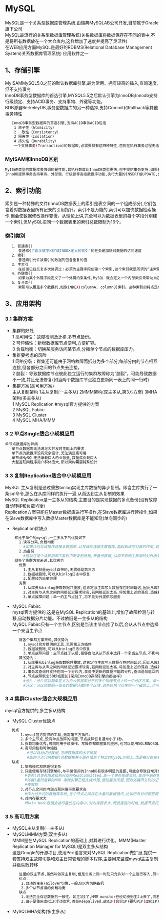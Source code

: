 # MySQL
  MySQL是一个关系型数据库管理系统,由瑞典MySQLAB公司开发,目前属于Oracle旗下公司  
  MySQL最流行的关系型数据库管理系统(关系数据库将数据保存在不同的表中,不是将所有数据放在一个大仓库内,这样增加了速度并提高了灵活性)  
  在WEB应用方面MySQL是最好的RDBMS(Relational Database Management System)关系数据库管理系统) 应用软件之一  

## 1、存储引擎
   MyISAMMySQL5.0之前的默认数据库引擎,最为常用。拥有较高的插入,查询速度,但不支持事务  
   InnoDB事务型数据库的首选引擎,MYSQL5.5之后默认引擎为InnoDB;Innodb支持行级锁定、支持ACID事务、支持事物、外键等功能。    
   BDB源自BerkeleyDB,事务型数据库的另一种选择,支持Commit和Rollback等其他事务特性  
```bash
   InnoDB事务型数据库的首选引擎,支持ACID事务ACID包括
    1 原子性（Atomicity）
    2 一致性（Consistency）
    3 隔离性（Isolation）
    4 持久性（Durability）
    一个支持事务(Transaction)的数据库,必需要具有这四种特性,否则在执行事务过程无法保证数据的正确性   
```
### MyISAM和innoDB区别
```bash
MyISAM类型的数据库表强调的是性能,其执行数度比InnoDB类型更快,但不提供事务支持,如果执行大量的SELECT(查询)操作,MyISAM是更好的选择,支持表锁。
InnoDB提供事务支持事务、外部键、行级锁等高级数据库功能,执行大量的INSERT或UPDATE,出于性能方面的考虑,可以考虑使用InnoDB引擎。
```

## 2、索引功能
   索引是一种特殊的文件(InnoDB数据表上的索引是表空间的一个组成部分),它们包含着对数据表里所有记录的引用指针。索引不是万能的,索引可以加快数据检索操作,但会使数据修改操作变慢。从理论上讲,完全可以为数据表里的每个字段分别建一个索引,但MySQL把同一个数据表里的索引总数限制为16个。
### 索引类别
```bash
   1．普通索引
      普通索引"由关键字KEY或INDEX定义的索引"的任务是加快对数据的访问速度
   2．索引
      普通索引允许被索引的数据列包含重复的值
   3．主索引
      在前面已经反复多次强调过：必须为主键字段创建一个索引,这个索引就是所谓的“主索引”。主索引区别是：前者在定义时使用的关键字是PRIMARY而不是UNIQUE
   4．外键索引
      如果为某个外键字段定义了一个外键约束条件,MySQL 就会定义一个内部索引来帮助自己以最有效率的方式去管理和使用外键约束条件
   5．复合索引
      索引可以覆盖多个数据列,如像INDEX(columnA, columnB)索引。这种索引的特点是MySQL可以有选择地使用一个这样的索引    
```
## 3、应用架构
### 3.1 集群方案
- 集群的好处  
  1 高可用性：故障检测及迁移,多节点备份。  
  2 可伸缩性：新增数据库节点便利,方便扩容。  
  3 负载均衡：切换某服务访问某节点,分摊单个节点的数据库压力。  
- 集群要考虑的风险  
  1 网络分裂：群集还可能由于网络故障而拆分为多个部分,每部分内的节点相互连接,但各部分之间的节点失去连接。  
  2 脑裂：导致数据库节点彼此独立运行的集群故障称为“脑裂”。可能导致数据不一致,并且无法修复(如当两个数据库节点独立更新同一表上的同一行时)
- 集群方案(高可用方案)   
  主从复制架构 1主从复制(一主多从) 2MMM架构(双主多从,第3方方案) 3MHA架构(多主多从)  
  1 MySQL Replication #mysql官方提供的方案   
  2 MySQL Fabirc   
  3 MySQL Cluster  
  4 MySQL MHA/MMM  
### 3.2 单点Single适合小规模应用
```bash
单节点数据库的弊病
   单节点数据库无法满足大并发时性能上的要求
   单节点的数据库没有冗余设计,无法满足高可用
   单节点MySQL无法承载巨大的业务量,数据库负载巨大
   大型互联网程序用户群体庞大,所以架构需要特殊设计
```
### 3.3 复制Replication适合中小规模应用
MySQL 主从复制是通过重放binlog实现主库数据的异步复制。即当主库执行了一条sql命令,那么在从库同样的执行一遍,从而达到主从复制的效果  
MySQL Replication是一主多从的结构,主要目的是实现数据的多点备份(没有故障自动转移和负载均衡)  
Replication方案只能在Master数据库进行写操作,在Slave数据库进行读操作;如果在Slave数据库中写入数据Master数据库是不能知晓(单向同步的)  
- Replication优缺点 
  ```bash
   相比于单个的mysql,一主多从下的优势如下 
     1.读写分离,负载均衡
       #如果让后台读操作连接从数据库,让写操作连接主数据库,能起到读写分离的作用,这个时候多个从数据库可以做负载均衡。
     2.热备份
       #可以在某个从数据库中暂时中断复制进程,来备份数据,从而不影响主数据的对外服务(如果在master上执行backup,需要让master处于readonly状态,这也意味这所有的write请求需要阻塞)。
   就各个集群方案来说,其优劣势 
     优势 
       1.主从复制是mysql自带的,无需借助第三方
       2.数据被删除,可以从binlog日志中恢复
       3.配置较为简单方便
     劣势 
       1.从库要从binlog获取数据并重放,这肯定与主库写入数据存在时间延迟,因此从库的数据总是要滞后主库
       2.对主库与从库之间的网络延迟要求较高,若网络延迟太高,将加重上述的滞后,造成最终数据的不一致
       3.单点故障问题：单一的主节点挂了,将不能对外提供写服务
  ```
- MySQL Fabirc  
  mysql官方提供的,这是在MySQL Replication的基础上,增加了故障检测与转移,自动数据分片功能。不过依旧是一主多从的结构  
  MySQL Fabirc只有一个主节点,区别是当该主节点挂了以后,会从从节点中选择一个来当主节点  
  ```bash
     就各个集群方案来说,其优势为  
       1.mysql官方提供的工具,无需第三方插件
       2.数据被删除,可以从binlog日志中恢复
       3.单点故障问题：主节点挂了以后,能够自动从从节点中选择一个来当主节点,不影响持续对外提供写服务
     其劣势为：
       1.从库要从binlog获取数据并重放,这肯定与主库写入数据存在时间延迟,因此从库的数据总是要滞后主库
       2.对主库与从库之间的网络延迟要求较高,若网络延迟太高,将加重上述的滞后,造成最终数据的不一致
       3.事务及查询只支持在同一个分片内,事务中更新的数据不能跨分片,查询语句返回的数据也不能跨分片
       4.节点故障恢复30秒或更长(采用InnoDB存储引擎的都这样)
       #分片：分片可以简单定义为将大数据库分布到多个物理节点上的一个分区方案。每一个分区包含数据库的某一部分,称为一个片
       #分区：分区则是把一张表的数据分成N多个区块,这些区块可以在同一个磁盘上,也可以在不同的磁盘上
  ```
### 3.4 集群Cluster适合大规模应用
mysql官方提供的,多主多从结构  
- MySQL Cluster优缺点
```bash
   优点  
       1.mysql官方提供的工具,无需第三方插件。
       2.多个主节点,没有单点故障的问题,节点故障恢复通常小于1秒。
       3.负载均衡优秀,可同时用于读操作、写操作都都密集的应用,也可以使用SQL和NOSQL接口访问数据。
       4.高可用性和可伸缩性
          #可以自动切分数据,方便数据库的水平拓展
          #能跨节点冗余数据(其数据集并不是存储某个特定的MySQL实例上,而是被分布在多个DataNodes中,即一个table的数据可能被分散在多个物理节点上,任何数据都会在多个DataNodes上冗余备份。任何一个数据变更操作,都将在一组DataNodes上同步,以保证数据的一致性)。
   缺点  
       1.架构模式和原理很复杂
       2.只能使用存储引擎NDB,与平常使用的InnoDB有很多明显的差距,可能会导致日常开发出现意外如下：
         #事务(其事务隔离级别只支持ReadCommitted,即一个事务在提交前,查询不到在事务内所做的修改)
         #外键(虽然最新的NDB 存储引擎已经支持外键,但性能有问题,因为外键所关联的记录可能在别的分片节点)
         #表限制
       3.对节点之间的内部互联网络带宽要求高
         #作为分布式的数据库系统,各个节点之间存在大量的数据通讯,比如所有访问都是需要经过超过一个节点(至少有一个SQLNode和一个NDBNode)才能完成
       4.对内存要求大 
         #Data Node数据会被尽量放在内存中,对内存要求大,而且重启的时候,数据节点将数据load到内存需要很长时间     
```
### 3.5 高可用方案
- MySQL主从复制(一主多从) 
- MySQLMMM方案(双主多从)  
  MMM是在MySQL Replication的基础上,对其进行优化。MMM(Master Replication Manager for MySQL)是双主多从结构  
  这是Google的开源项目,使用Perl语言来对MySQL Replication做扩展,提供一套支持双主故障切换和双主日常管理的脚本程序,主要用来监控mysql主主复制并做失败转移  
  ```bash
     这里的双主节点,虽然叫做双主复制,但是业务上同一时刻只允许对一个主进行写入,另一台备选主上提供部分读服务,以加速在主主切换时刻备选主的预热 
     优点：
      1.自动的主主Failover切换,一般3s以内切换备机
      2.多个从节点读的负载均衡
     缺点
      1.无法完全保证数据的一致性。如主1挂了,MMM monitor已经切换到主2上来了,而若此时双主复制中,主2数据落后于主1(即还未完全复制完毕),那么此时的主2已经成为主节点,对外提供写服务,从而导致数据不一。
      2.由于是使用虚拟IP浮动技术,类似Keepalived,故RIP(真实IP)要和VIP(虚拟IP)在同一网段。如果是在不同网段也可以,需要用到虚拟路由技术。但是绝对要在同一个IDC机房,不可跨IDC机房组建集群
  ```
- MySQLMHA架构(多主多从)  

